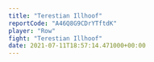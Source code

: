 ```yaml
---
title: "Terestian Illhoof"
reportCode: "A46Q8G9CDrYTftdK"
player: "Row"
fight: "Terestian Illhoof"
date: 2021-07-11T18:57:14.471000+00:00
---
```

